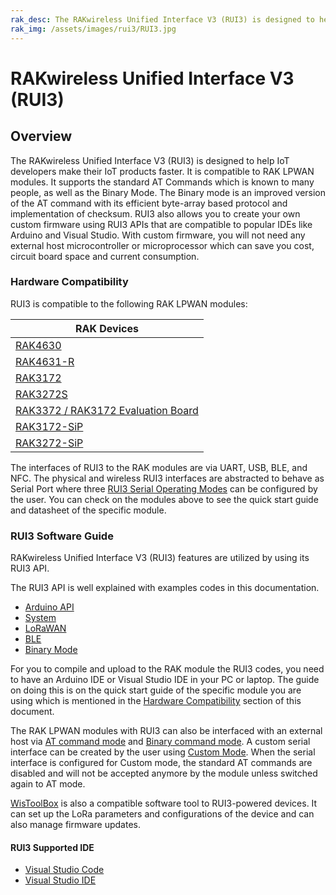```yaml
---
rak_desc: The RAKwireless Unified Interface V3 (RUI3) is designed to help IoT developers make their IoT products faster. It is compatible to RAK LPWAN modules. It supports the standard AT Commands which is known to many people, as well as the Binary Mode.
rak_img: /assets/images/rui3/RUI3.jpg
---
```


# RAKwireless Unified Interface V3 (RUI3)

## Overview

The RAKwireless Unified Interface V3 (RUI3) is designed to help IoT developers make their IoT products faster. It is compatible to RAK LPWAN modules. It supports the standard AT Commands which is known to many people, as well as the Binary Mode. The Binary mode is an improved version of the AT command with its efficient byte-array based protocol and implementation of checksum. RUI3 also allows you to create your own custom firmware using RUI3 APIs that are compatible to popular IDEs like Arduino and Visual Studio. With custom firmware, you will not need any external host microcontroller or microprocessor which can save you cost, circuit board space and current consumption.

### Hardware Compatibility

RUI3 is compatible to the following RAK LPWAN modules:

| RAK Devices                                                                                           |
| ----------------------------------------------------------------------------------------------------- |
| [RAK4630](/Product-Categories/WisDuo/RAK4630-Module/Overview/)                                        |
| [RAK4631-R](/Product-Categories/WisBlock/RAK4631-R/Overview/)                                         |
| [RAK3172](/Product-Categories/WisDuo/RAK3172-Module/Overview/)                                        |
| [RAK3272S](/Product-Categories/WisBlock/RAK3272S-Breakout-Board/Overview/)                            |
| [RAK3372 / RAK3172 Evaluation Board](/Product-Categories/WisBlock/RAK3172-Evaluation-Board/Overview/) |
| [RAK3172-SiP](/Product-Categories/WisDuo/RAK3172-SiP/Overview/)                                       |
| [RAK3272-SiP](/Product-Categories/WisDuo/RAK3272-SiP-Breakout-Board/Overview/)                        |

The interfaces of RUI3 to the RAK modules are via UART, USB, BLE, and NFC. The physical and wireless RUI3 interfaces are abstracted to behave as Serial Port where three [RUI3 Serial Operating Modes](/RUI3/Serial-Operating-Modes/#rui3-serial-operating-modes) can be configured by the user. You can check on the modules above to see the quick start guide and datasheet of the specific module.

### RUI3 Software Guide

RAKwireless Unified Interface V3 (RUI3) features are utilized by using its RUI3 API. 

The RUI3 API is well explained with examples codes in this documentation.

- [Arduino API](/RUI3/Arduino-API/)
- [System](/RUI3/System/)
- [LoRaWAN](/RUI3/LoRaWAN/)
- [BLE](/RUI3/BLE/)
- [Binary Mode](/RUI3/Binary-Mode/)

For you to compile and upload to the RAK module the RUI3 codes, you need to have an Arduino IDE or Visual Studio IDE in your PC or laptop. The guide on doing this is on the quick start guide of the specific module you are using which is mentioned in the [Hardware Compatibility](/RUI3/#hardware-compatibility) section of this document.

The RAK LPWAN modules with RUI3 can also be interfaced with an external host via [AT command mode](/RUI3/Serial-Operating-Modes/AT-Command-Manual/) and [Binary command mode](/RUI3/Serial-Operating-Modes/Binary-Command-Manual/). A custom serial interface can be created by the user using [Custom Mode](/RUI3/Serial-Operating-Modes/Custom-Mode/). When the serial interface is configured for Custom mode, the standard AT commands are disabled and will not be accepted anymore by the module unless switched again to AT mode.

[WisToolBox](https://docs.rakwireless.com/Product-Categories/Software-Tools/WisToolBox/Overview/) is also a compatible software tool to RUI3-powered devices. It can set up the LoRa parameters and configurations of the device and can also manage firmware updates.

#### RUI3 Supported IDE

- [Visual Studio Code](/RUI3/Supported-IDE/VSCode/)
- [Visual Studio IDE](/Product-Categories/WisBlock/RAK4631-R/Quickstart/#programming-rak4631-r-via-visual-studio-ide)

